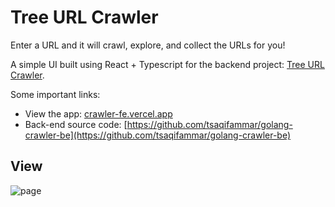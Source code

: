 # Tree URL Crawler

Enter a URL and it will crawl, explore, and collect the URLs for you!

A simple UI built using React + Typescript for the backend project: [Tree URL Crawler](https://github.com/tsaqifammar/golang-crawler-be).

Some important links:

* View the app: [crawler-fe.vercel.app](https://crawler-fe.vercel.app/)
* Back-end source code: [https://github.com/tsaqifammar/golang-crawler-be](https://github.com/tsaqifammar/golang-crawler-be)

## View

![page](https://user-images.githubusercontent.com/54428874/232195481-f32b8fee-8eea-4280-a6f0-331afa8c1529.png)

